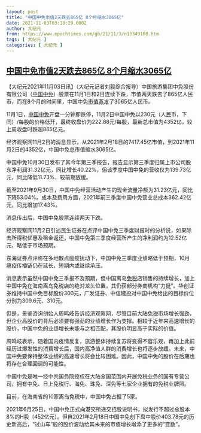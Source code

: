 ```yaml
---
layout: post
title: "中国中免市值2天跌去865亿 8个月缩水3065亿"
date: 2021-11-03T03:10:29.000Z
author: 大纪元
from: https://www.epochtimes.com/gb/21/11/3/n13349108.htm
tags: [ 大纪元 ]
categories: [ 大纪元 ]
---
```

<!--1635909029000-->
[中国中免市值2天跌去865亿 8个月缩水3065亿](https://www.epochtimes.com/gb/21/11/3/n13349108.htm)
------

<div>
<p>【大纪元2021年11月03日讯】（大纪元记者刘毅综合报导）中国旅游集团中免股份有限公司（<a href="https://www.epochtimes.com/gb/tag/%E4%B8%AD%E5%9B%BD%E4%B8%AD%E5%85%8D.html">中国中免</a>）股票在11月1日和2日连续下跌，市值两天跌去了865亿人民币，而在8个月的时间里，中国中免<a href="https://www.epochtimes.com/gb/tag/%E5%B8%82%E5%80%BC%E8%92%B8%E5%8F%91.html">市值蒸发</a>了3065亿人民币。</p><p>11月1日，<a href="https://www.epochtimes.com/gb/tag/%E4%B8%AD%E5%9B%BD%E4%B8%AD%E5%85%8D.html">中国中免</a>开盘一分钟即跌停，11月2日中国中免以230元（人民币，下同）/每股的价格低开，最终收盘价为222.88元/每股，最新总市值为4352亿，较上周收盘时跌超865亿元。</p><p>经济观察网11月2日的消息显示，从2021年2月18日的7417.45亿市值，到2021年11月2日的4352亿，中国中免总市值缩水3065亿。</p><p>中国中免10月30日发布了其今年第三季报告，报告显示第三季度归属上市公司股东净利润31.32亿元，同比增长40.22%，但该季度中国中免的营收仅为139.73亿元，同比降低11.73%，较前期放缓。</p><p>截至2021年9月30日，中国中免经营活动产生的现金流量净额为31.23亿元，同比下降53.04%。成本及费用方面，2021年前三季度中国中免营业总成本362.42亿元，同比增加17.43%。</p><p>消息传出后，中国中免股票连续两天下跌。</p><p>经济观察网11月2日引述民生证券在点评中国中免三季度财报时的分析说，如果除去所得税优惠及租金返还，中国中免第三季度经营所产生的净利润约为12.52亿元，略低于市场预期。</p><p>东海证券点评称在多地散点瘟疫扰动下，中国中免三季度业绩略低于预期，10月瘟疫传播链仍在延长，短期内或继续承压。</p><p>消息表示虽然中国中免三季报不及预期，但中国离岛<a href="https://www.epochtimes.com/gb/tag/%E5%85%8D%E7%A8%8E.html">免税</a>店销售的持续增长，加上中国中免在海南离岛免税店的绝对龙头位置，其仍获部分券商机构“力挺”。华创证券维持中国中免目标股价300元，广发证券、中信建投对中国中免给出的目标价位分别为309.6元、310元。</p><p>但是，景鉴咨询创始人周鸣岐告诉经济观察网，尽管目前大陆<a href="https://www.epochtimes.com/gb/tag/%E5%85%8D%E7%A8%8E.html">免税</a>市场增长强劲，但企业高股价的背后必须要有强劲的业绩增长作为支撑。相较于近年来高速增长的股价，中国中免的业绩增长未能与之相匹配，其股价明显高于实际的价值。</p><p>周鸣岐表示，随着国内疫情反复，旅游整体持续复苏将变得不容乐观，再加上此前经历过爆发性的消费增长后，国内高净值人群的消费增长也将逐步放缓。未来，中国中免要保持整体业绩的高速增长将会比较困难。因此，中国中免的股价在后期也将存在合理回调的可能性。</p><p>中国中免是唯一经中共国务院授权在大陆全国范围内开展免税业务的国有专营公司，拥有中免、日上免税行、海免、珠免、深免等七家企业拥有的免税业牌照。</p><p>目前，在海南省的10家离岛免税中，中国中免占据了5家。</p><p>2021年6月25日，中国中免正式向港交所递交招股说明书，拟发行不超过总股本8%的H股（452亿元）。但自2021年2月18日中国中免创下盘中股价403.78元的历史新高后，“过山车”般的股价波动给其未来的市值增长增添了更多的“变数”。</p><p>&nbsp;</p>
</div>
